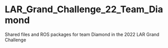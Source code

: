 # LAR_Grand_Challenge_22_Team_Diamond
Shared files and ROS packages for team Diamond in the 2022 LAR Grand Challenge
